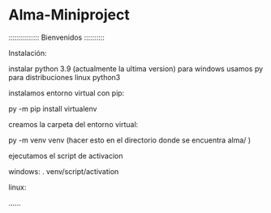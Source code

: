 # Alma-Miniproject

::::::::::::::: Bienvenidos ::::::::::

Instalación:

instalar python 3.9 (actualmente la ultima version)
para windows usamos py para distribuciones linux python3

instalamos entorno virtual con pip:

py -m pip install virtualenv

creamos la carpeta del entorno virtual:

py -m venv venv (hacer esto en el directorio donde se encuentra alma/ )

ejecutamos el script de activacion

windows:
. venv/script/activation

linux:

......
